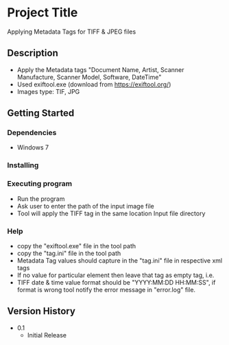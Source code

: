 # Project Title

Applying Metadata Tags for TIFF & JPEG files

## Description

* Apply the Metadata tags "Document Name, Artist, Scanner Manufacture, Scanner  Model, Software, DateTime"
* Used exiftool.exe (download from https://exiftool.org/)
* Images type: TIF, JPG

## Getting Started

### Dependencies

* Windows 7

### Installing

### Executing program

* Run the program
* Ask user to enter the path of the input image file
* Tool will apply the TIFF tag in the same location Input file directory


### Help
* copy the "exiftool.exe" file in the tool path
* copy the "tag.ini" file in the tool path
* Metadata Tag values should capture in the "tag.ini" file in respective xml tags
* If no value for particular element then leave that tag as empty tag, i.e. <Scanner></Scanner>
* TIFF date & time value format should be "YYYY:MM:DD HH:MM:SS", if format is wrong tool notify the error message in "error.log" file.

## Version History

* 0.1
    * Initial Release
